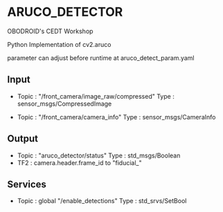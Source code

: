 # ARUCO_DETECTOR

OBODROID's CEDT Workshop

Python Implementation of cv2.aruco

parameter can adjust before runtime at aruco_detect_param.yaml 

## Input
- Topic : "/front_camera/image_raw/compressed"
  Type : sensor_msgs/CompressedImage

- Topic : "/front_camera/camera_info"
  Type : sensor_msgs/CameraInfo

## Output
- Topic : "aruco_detector/status"
  Type : std_msgs/Boolean
- TF2 : camera.header.frame_id to "fiducial_<id>"

## Services
- Topic : global "/enable_detections"
  Type : std_srvs/SetBool

